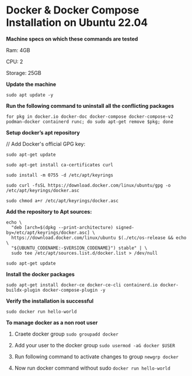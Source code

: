 # Docker & Docker Compose Installation on Ubuntu 22.04


**Machine specs on which these commands are tested**

Ram:  4GB

CPU:  2

Storage:  25GB


**Update the machine**

`sudo apt update -y`



**Run the following command to uninstall all the conflicting packages**

`for pkg in docker.io docker-doc docker-compose docker-compose-v2 podman-docker containerd runc; do sudo apt-get remove $pkg; done`




**Setup docker’s apt repository**

// Add Docker's official GPG key:

```
sudo apt-get update

sudo apt-get install ca-certificates curl

sudo install -m 0755 -d /etc/apt/keyrings

sudo curl -fsSL https://download.docker.com/linux/ubuntu/gpg -o /etc/apt/keyrings/docker.asc

sudo chmod a+r /etc/apt/keyrings/docker.asc
```


**Add the repository to Apt sources:**
```
echo \
  "deb [arch=$(dpkg --print-architecture) signed-by=/etc/apt/keyrings/docker.asc] \
  https://download.docker.com/linux/ubuntu $(./etc/os-release && echo \
  "${UBUNTU_CODENAME:-$VERSION_CODENAME}") stable" | \ 
  sudo tee /etc/apt/sources.list.d/docker.list > /dev/null
```


`sudo apt-get update`




**Install the docker packages**

`sudo apt-get install docker-ce docker-ce-cli containerd.io docker-buildx-plugin docker-compose-plugin -y`






**Verify the installation is successful**

`sudo docker run hello-world`




**To manage docker as a non root user**

1. Craete docker group
`sudo groupadd docker`

2. Add your user to the docker group
`sudo usermod -aG docker $USER`

3. Run following command to activate changes to group
`newgrp docker`

4. Now run docker command without sudo
`docker run hello-world`

